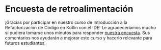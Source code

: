 # Encuesta de retroalimentación

¡Gracias por participar en nuestro curso de Introducción a la Refactorización de Código en Kotlin con el IDE!
Le agradeceríamos mucho si pudiera tomarse unos minutos para
responder [nuestra encuesta](https://surveys.jetbrains.com/s3/course-feedback-code-refactoring).
Sus comentarios nos ayudarán a mejorar este curso y hacerlo relevante para futuros estudiantes.